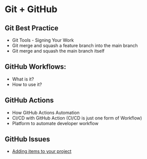# Git + GitHub

## Git Best Practice
- Git Tools - Signing Your Work
- Git merge and squash a feature branch into the main branch
- Git merge and squash the main branch itself


## GitHub Workflows:
- What is it?
- How to use it?

## GitHub Actions
- How GitHub Actions Automation 
- CI/CD with GitHub Action (CI/CD is just one form of Workflow)
- Platform to automate developer workflow

## GitHub Issues
- [Adding items to your project](https://docs.github.com/en/issues/planning-and-tracking-with-projects/managing-items-in-your-project/adding-items-to-your-project)